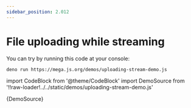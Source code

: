 ```yaml
---
sidebar_position: 2.012
---
```


# File uploading while streaming

You can try by running this code at your console:

```bash
deno run https://mega.js.org/demos/uploading-stream-demo.js
```

import CodeBlock from '@theme/CodeBlock'
import DemoSource from '!!raw-loader!../../static/demos/uploading-stream-demo.js'

<CodeBlock language="js">{DemoSource}</CodeBlock>
